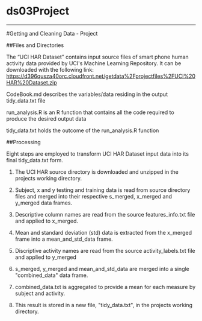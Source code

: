 # ds03Project

---
#Getting and Cleaning Data - Project

##Files and Directories

The “UCI HAR Dataset” contains input source files of smart phone human activity data provided
by UCI's Machine Learning Repository.  It can be downloaded with the following link:
https://d396qusza40orc.cloudfront.net/getdata%2Fprojectfiles%2FUCI%20HAR%20Dataset.zip

CodeBook.md describes the variables/data residing in the output tidy_data.txt file

run_analysis.R is an R function that contains all the code required to produce the desired
output data

tidy_data.txt holds the outcome of the run_analysis.R function


##Processing

Eight steps are employed to transform UCI HAR Dataset input data into its final tidy_data.txt form.

1. The UCI HAR source directory is downloaded and unzipped in the projects working directory.

2. Subject, x and y testing and training data is read from source directory files and merged into
their respective s_merged, x_merged and y_merged data frames.

3. Descriptive column names are read from the source features_info.txt file and applied to x_merged.

4. Mean and standard deviation (std) data is extracted from the x_merged frame into a mean_and_std_data
frame.

5. Discriptive activity names are read from the source activity_labels.txt file and applied to y_merged

6. s_merged, y_merged and mean_and_std_data are merged into a single "combined_data" data frame.

7. combined_data.txt is aggregated to provide a mean for each measure by subject and activity.

8. This result is stored in a new file, "tidy_data.txt", in the projects working directory.



